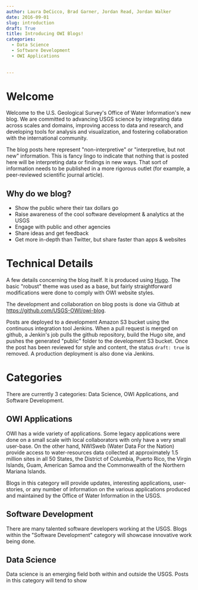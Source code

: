 ```yaml
---
author: Laura DeCicco, Brad Garner, Jordan Read, Jordan Walker
date: 2016-09-01
slug: introduction
draft: True
title: Introducing OWI Blogs!
categories: 
  - Data Science
  - Software Development
  - OWI Applications
 
 
---
```

Welcome
=======

Welcome to the U.S. Geological Survey's Office of Water Information's new blog. We are committed to advancing USGS science by integrating data across scales and domains, improving access to data and research, and developing tools for analysis and visualization, and fostering collaboration with the international community.

The blog posts here represent "non-interpretive" or "interpretive, but not new" information. This is fancy lingo to indicate that nothing that is posted here will be interpreting data or findings in new ways. That sort of information needs to be published in a more rigorous outlet (for example, a peer-reviewed scientific journal article).

Why do we blog?
---------------

-   Show the public where their tax dollars go
-   Raise awareness of the cool software development & analytics at the USGS
-   Engage with public and other agencies
-   Share ideas and get feedback
-   Get more in-depth than Twitter, but share faster than apps & websites

Technical Details
=================

A few details concerning the blog itself. It is produced using [Hugo](https://gohugo.io/). The basic "robust" theme was used as a base, but fairly straightforward modifications were done to comply with OWI website styles.

The development and collaboration on blog posts is done via Github at <https://github.com/USGS-OWI/owi-blog>.

Posts are deployed to a development Amazon S3 bucket using the continuous integration tool Jenkins. When a pull request is merged on github, a Jenkin's job pulls the github repository, build the Hugo site, and pushes the generated "public" folder to the development S3 bucket. Once the post has been reviewed for style and content, the status `draft: true` is removed. A production deployment is also done via Jenkins.

Categories
==========

There are currently 3 categories: Data Science, OWI Applications, and Software Development.

OWI Applications
----------------

OWI has a wide variety of applications. Some legacy applications were done on a small scale with local collaborators with only have a very small user-base. On the other hand, NWISweb (Water Data For the Nation) provide access to water-resources data collected at approximately 1.5 million sites in all 50 States, the District of Columbia, Puerto Rico, the Virgin Islands, Guam, American Samoa and the Commonwealth of the Northern Mariana Islands.

Blogs in this category will provide updates, interesting applications, user-stories, or any number of information on the various applications produced and maintained by the Office of Water Information in the USGS.

Software Development
--------------------

There are many talented software developers working at the USGS. Blogs within the "Software Development" category will showcase innovative work being done.

Data Science
------------

Data science is an emerging field both within and outside the USGS. Posts in this category will tend to show
